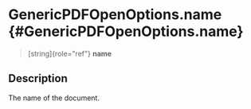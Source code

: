 GenericPDFOpenOptions.name {#GenericPDFOpenOptions.name}
==========================

> [string]{role="ref"} **name**

Description
-----------

The name of the document.
